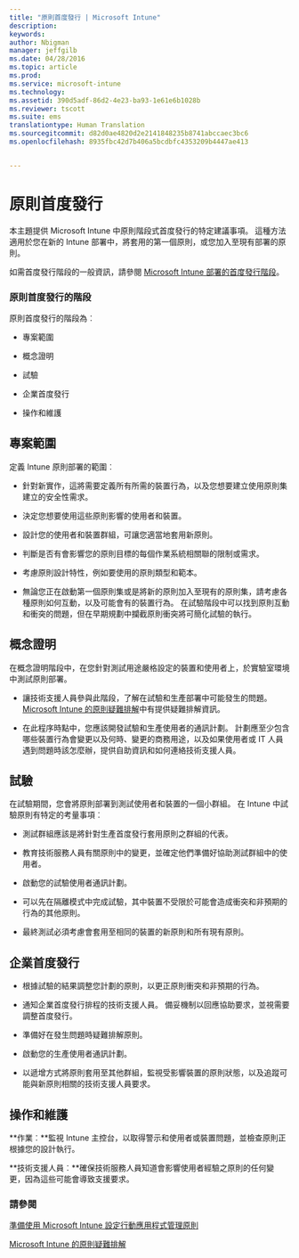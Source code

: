 ```yaml
---
title: "原則首度發行 | Microsoft Intune"
description: 
keywords: 
author: Nbigman
manager: jeffgilb
ms.date: 04/28/2016
ms.topic: article
ms.prod: 
ms.service: microsoft-intune
ms.technology: 
ms.assetid: 390d5adf-86d2-4e23-ba93-1e61e6b1028b
ms.reviewer: tscott
ms.suite: ems
translationtype: Human Translation
ms.sourcegitcommit: d82d0ae4820d2e2141848235b8741abccaec3bc6
ms.openlocfilehash: 8935fbc42d7b406a5bcdbfc4353209b4447ae413


---
```


# 原則首度發行
本主題提供 Microsoft Intune 中原則階段式首度發行的特定建議事項。 這種方法適用於您在新的 Intune 部署中，將套用的第一個原則，或您加入至現有部署的原則。

如需首度發行階段的一般資訊，請參閱 [Microsoft Intune 部署的首度發行階段](rollout-phases-for-microsoft-intune-deployment.md)。

### 原則首度發行的階段
原則首度發行的階段為︰

-   專案範圍

-   概念證明

-   試驗

-   企業首度發行

-   操作和維護

## 專案範圍
定義 Intune 原則部署的範圍︰

-   針對新實作，這將需要定義所有所需的裝置行為，以及您想要建立使用原則集建立的安全性需求。

-   決定您想要使用這些原則影響的使用者和裝置。

-   設計您的使用者和裝置群組，可讓您適當地套用新原則。

-   判斷是否有會影響您的原則目標的每個作業系統相關聯的限制或需求。

-   考慮原則設計特性，例如要使用的原則類型和範本。

-   無論您正在啟動第一個原則集或是將新的原則加入至現有的原則集，請考慮各種原則如何互動，以及可能會有的裝置行為。 在試驗階段中可以找到原則互動和衝突的問題，但在早期規劃中攔截原則衝突將可簡化試驗的執行。

## 概念證明
在概念證明階段中，在您針對測試用途嚴格設定的裝置和使用者上，於實驗室環境中測試原則部署。

-   讓技術支援人員參與此階段，了解在試驗和生產部署中可能發生的問題。 [Microsoft Intune 的原則疑難排解](/intune/troubleshoot/troubleshoot-policies-in-microsoft-intune)中有提供疑難排解資訊。

-   在此程序時點中，您應該開發試驗和生產使用者的通訊計劃。 計劃應至少包含哪些裝置行為會變更以及何時、變更的商務用途，以及如果使用者或 IT 人員遇到問題時該怎麼辦，提供自助資訊和如何連絡技術支援人員。

## 試驗
在試驗期間，您會將原則部署到測試使用者和裝置的一個小群組。 在 Intune 中試驗原則有特定的考量事項︰

-   測試群組應該是將針對生產首度發行套用原則之群組的代表。

-   教育技術服務人員有關原則中的變更，並確定他們準備好協助測試群組中的使用者。

-   啟動您的試驗使用者通訊計劃。

-   可以先在隔離模式中完成試驗，其中裝置不受限於可能會造成衝突和非預期的行為的其他原則。

-   最終測試必須考慮會套用至相同的裝置的新原則和所有現有原則。

## 企業首度發行

-   根據試驗的結果調整您計劃的原則，以更正原則衝突和非預期的行為。

-   通知企業首度發行排程的技術支援人員。 備妥機制以回應協助要求，並視需要調整首度發行。

-   準備好在發生問題時疑難排解原則。

-   啟動您的生產使用者通訊計劃。

-   以遞增方式將原則套用至其他群組，監視受影響裝置的原則狀態，以及追蹤可能與新原則相關的技術支援人員要求。

## 操作和維護
**作業︰**監視 Intune 主控台，以取得警示和使用者或裝置問題，並檢查原則正根據您的設計執行。

**技術支援人員︰**確保技術服務人員知道會影響使用者經驗之原則的任何變更，因為這些可能會導致支援要求。


### 請參閱
[準備使用 Microsoft Intune 設定行動應用程式管理原則](/intune/deploy-use/get-ready-to-configure-mobile-app-management-policies-with-microsoft-intune)

[Microsoft Intune 的原則疑難排解](/intune/troubleshoot/troubleshoot-policies-in-microsoft-intune)



<!--HONumber=Jun16_HO4-->


